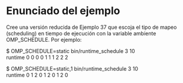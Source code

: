 # Enunciado del ejemplo

Cree una versión reducida de Ejemplo 37 que escoja el tipo de mapeo (scheduling) en tiempo de ejecución con la variable ambiente OMP_SCHEDULE. Por ejemplo:

$ OMP_SCHEDULE=static bin/runtime_schedule 3 10 <br>
runtime    0 0 0 0 1 1 1 2 2 2 <br>

$ OMP_SCHEDULE=static,1 bin/runtime_schedule 3 10 <br>
runtime    0 1 2 0 1 2 0 1 2 0 <br>

